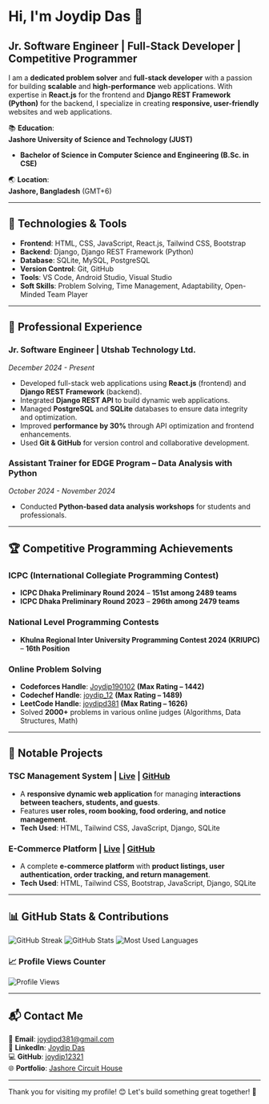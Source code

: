 # Hi, I'm Joydip Das 👋

## **Jr. Software Engineer | Full-Stack Developer | Competitive Programmer**

I am a **dedicated problem solver** and **full-stack developer** with a passion for building **scalable** and **high-performance** web applications. With expertise in **React.js** for the frontend and **Django REST Framework (Python)** for the backend, I specialize in creating **responsive, user-friendly** websites and web applications.

📚 **Education**:  
**Jashore University of Science and Technology (JUST)**  
- **Bachelor of Science in Computer Science and Engineering (B.Sc. in CSE)**

🌏 **Location**:  
**Jashore, Bangladesh** (GMT+6)

---

## 🔧 **Technologies & Tools**
- **Frontend**: HTML, CSS, JavaScript, React.js, Tailwind CSS, Bootstrap
- **Backend**: Django, Django REST Framework (Python)
- **Database**: SQLite, MySQL, PostgreSQL
- **Version Control**: Git, GitHub
- **Tools**: VS Code, Android Studio, Visual Studio
- **Soft Skills**: Problem Solving, Time Management, Adaptability, Open-Minded Team Player

---

## **💼 Professional Experience**

### **Jr. Software Engineer** | **Utshab Technology Ltd.**  
*December 2024 - Present*  
- Developed full-stack web applications using **React.js** (frontend) and **Django REST Framework** (backend).
- Integrated **Django REST API** to build dynamic web applications.
- Managed **PostgreSQL** and **SQLite** databases to ensure data integrity and optimization.
- Improved **performance by 30%** through API optimization and frontend enhancements.
- Used **Git & GitHub** for version control and collaborative development.

### **Assistant Trainer for EDGE Program** – Data Analysis with Python  
*October 2024 - November 2024*  
- Conducted **Python-based data analysis workshops** for students and professionals.

---

## 🏆 **Competitive Programming Achievements**

### **ICPC (International Collegiate Programming Contest)**
- **ICPC Dhaka Preliminary Round 2024** – **151st among 2489 teams**
- **ICPC Dhaka Preliminary Round 2023** – **296th among 2479 teams**

### **National Level Programming Contests**
- **Khulna Regional Inter University Programming Contest 2024 (KRIUPC)** – **16th Position**

### **Online Problem Solving**
- **Codeforces Handle**: [Joydip190102](https://codeforces.com/profile/Joydip190102) **(Max Rating – 1442)**
- **Codechef Handle**: [joydip_12](https://www.codechef.com/users/joydip_12) **(Max Rating – 1489)**
- **LeetCode Handle**: [joydipd381](https://leetcode.com/u/joydipd381/) **(Max Rating – 1626)**
- Solved **2000+** problems in various online judges (Algorithms, Data Structures, Math)

---

## **🚀 Notable Projects**

### **TSC Management System** | [Live](https://tsc-8kp9.onrender.com/) | [GitHub](https://github.com/joydip12321/TSC)
- A **responsive dynamic web application** for managing **interactions between teachers, students, and guests**.
- Features **user roles, room booking, food ordering, and notice management**.
- **Tech Used**: HTML, Tailwind CSS, JavaScript, Django, SQLite

### **E-Commerce Platform** | [Live](https://e-commerce-dzxv.onrender.com/) | [GitHub](https://github.com/joydip12321/E-Commerce-)
- A complete **e-commerce platform** with **product listings, user authentication, order tracking, and return management**.
- **Tech Used**: HTML, Tailwind CSS, Bootstrap, JavaScript, Django, SQLite

---

## **📊 GitHub Stats & Contributions**

![GitHub Streak](https://github-readme-stats.vercel.app/api?username=joydip12321&theme=dark&hide_border=true)
![GitHub Stats](https://github-readme-stats.vercel.app/api?username=joydip12321&show_icons=true&theme=dark)
![Most Used Languages](https://github-readme-stats.vercel.app/api/top-langs/?username=joydip12321&layout=compact&theme=dark)

### **📈 Profile Views Counter**
![Profile Views](https://komarev.com/ghpvc/?username=joydip12321&color=brightgreen)

---

## **📬 Contact Me**
📧 **Email**: [joydipd381@gmail.com](mailto:joydipd381@gmail.com)  
🔗 **LinkedIn**: [Joydip Das](https://www.linkedin.com/in/joydip-das-469414249/)  
💻 **GitHub**: [joydip12321](https://github.com/joydip12321)  
🌐 **Portfolio**: [Jashore Circuit House](https://chjashore.online/)  

---

Thank you for visiting my profile! 😊 Let's build something great together! 🚀

